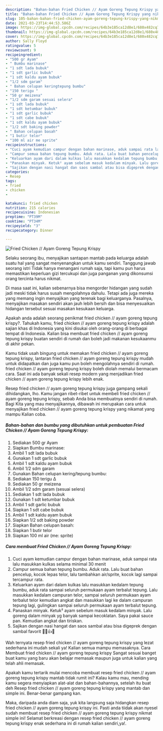 ```yaml
---
description: "Bahan-bahan Fried Chicken // Ayam Goreng Tepung Krispy yang nikmat Untuk Jualan"
title: "Bahan-bahan Fried Chicken // Ayam Goreng Tepung Krispy yang nikmat Untuk Jualan"
slug: 105-bahan-bahan-fried-chicken-ayam-goreng-tepung-krispy-yang-nikmat-untuk-jualan
date: 2021-03-23T14:44:53.586Z
image: https://img-global.cpcdn.com/recipes/64b3e185ca12d8e1/680x482cq70/fried-chicken-ayam-goreng-tepung-krispy-foto-resep-utama.jpg
thumbnail: https://img-global.cpcdn.com/recipes/64b3e185ca12d8e1/680x482cq70/fried-chicken-ayam-goreng-tepung-krispy-foto-resep-utama.jpg
cover: https://img-global.cpcdn.com/recipes/64b3e185ca12d8e1/680x482cq70/fried-chicken-ayam-goreng-tepung-krispy-foto-resep-utama.jpg
author: Sally Floyd
ratingvalue: 5
reviewcount: 9
recipeingredient:
- "500 gr Ayam"
- " Bumbu marinase"
- "1 sdt lada bubuk"
- "1 sdt garlic bubuk"
- "1 sdt kaldu ayam bubuk"
- "1/2 sdm garam"
- " Bahan celupan keringtepung bumbu"
- "150 terigu "
- "50 gr meizena"
- "1/2 sdm garam sesuai selera"
- "1 sdt lada bubuk"
- "1 sdt ketumbar bubuk"
- "1 sdt garlic bubuk"
- "1 sdt cabe bubuk"
- "1 sdt kaldu ayam bubuk"
- "1/2 sdt baking powder"
- " Bahan celupan basah"
- "1 butir telor"
- "100 ml air me sprite"
recipeinstructions:
- "Cuci ayam kemudian campur dengan bahan marinase, aduk sampai rata lalu masukkan kulkas selama minimal 30 menit"
- "Campur semua bahan tepung bumbu. Aduk rata. Lalu buat bahan pencelup, kocok lepas telor, lalu tambahkan air/sprite, kocok lagi sampai tercampur rata."
- "Keluarkan ayam dari dalam kulkas lalu masukkan kedalam tepung bumbu, aduk rata sampai seluruh permukaan ayam terbalut tepung. Lalu masukkan kedalam campuran telor, sampai seluruh permukaan ayam terbalut telor kemudian angkat dan masukkan lagi ke dalam campuran tepung lagi, gulingkan sampai seluruh permukaan ayam terbalut tepung."
- "Panaskan minyak. Ketuk² ayam sebelum masuk kedalam minyak. Lalu goreng dalam minyak yg banyak sampai kecoklatan. Saya pakai sauce pan. Kemudian angkat dan tiriskan."
- "Sajikan dengan nasi hangat dan saos sambal atau bisa digeprek dengan sambal favorit 🍗🍚👍😋"
categories:
- Resep
tags:
- fried
- chicken
- 

katakunci: fried chicken  
nutrition: 215 calories
recipecuisine: Indonesian
preptime: "PT39M"
cooktime: "PT34M"
recipeyield: "3"
recipecategory: Dinner

---
```



![Fried Chicken // Ayam Goreng Tepung Krispy](https://img-global.cpcdn.com/recipes/64b3e185ca12d8e1/680x482cq70/fried-chicken-ayam-goreng-tepung-krispy-foto-resep-utama.jpg)

Selaku seorang ibu, menyajikan santapan mantab pada keluarga adalah suatu hal yang sangat menyenangkan untuk kamu sendiri. Tanggung jawab seorang istri Tidak hanya menangani rumah saja, tapi kamu pun harus memastikan keperluan gizi tercukupi dan juga panganan yang dikonsumsi orang tercinta harus nikmat.

Di masa  saat ini, kalian sebenarnya bisa mengorder hidangan yang sudah jadi meski tidak harus susah mengolahnya dahulu. Tetapi ada juga mereka yang memang ingin menyajikan yang terenak bagi keluarganya. Pasalnya, menyajikan masakan sendiri akan jauh lebih bersih dan bisa menyesuaikan hidangan tersebut sesuai masakan kesukaan keluarga. 



Apakah anda adalah seorang penikmat fried chicken // ayam goreng tepung krispy?. Tahukah kamu, fried chicken // ayam goreng tepung krispy adalah sajian khas di Indonesia yang kini disukai oleh orang-orang di berbagai tempat di Indonesia. Kalian bisa membuat fried chicken // ayam goreng tepung krispy buatan sendiri di rumah dan boleh jadi makanan kesukaanmu di akhir pekan.

Kamu tidak usah bingung untuk memakan fried chicken // ayam goreng tepung krispy, lantaran fried chicken // ayam goreng tepung krispy mudah untuk didapatkan dan juga kamu pun boleh mengolahnya sendiri di rumah. fried chicken // ayam goreng tepung krispy boleh diolah memalui bermacam cara. Saat ini ada banyak sekali resep modern yang menjadikan fried chicken // ayam goreng tepung krispy lebih enak.

Resep fried chicken // ayam goreng tepung krispy juga gampang sekali dihidangkan, lho. Kamu jangan ribet-ribet untuk membeli fried chicken // ayam goreng tepung krispy, sebab Anda bisa membuatnya sendiri di rumah. Bagi Kita yang mau menyajikannya, dibawah ini merupakan cara untuk menyajikan fried chicken // ayam goreng tepung krispy yang nikamat yang mampu Kalian coba.

<!--inarticleads1-->

##### Bahan-bahan dan bumbu yang dibutuhkan untuk pembuatan Fried Chicken // Ayam Goreng Tepung Krispy:

1. Sediakan 500 gr Ayam
1. Siapkan  Bumbu marinase:
1. Ambil 1 sdt lada bubuk
1. Gunakan 1 sdt garlic bubuk
1. Ambil 1 sdt kaldu ayam bubuk
1. Ambil 1/2 sdm garam
1. Gunakan  Bahan celupan kering/tepung bumbu:
1. Sediakan 150 terigu Δ
1. Sediakan 50 gr meizena
1. Ambil 1/2 sdm garam (sesuai selera)
1. Sediakan 1 sdt lada bubuk
1. Gunakan 1 sdt ketumbar bubuk
1. Ambil 1 sdt garlic bubuk
1. Siapkan 1 sdt cabe bubuk
1. Ambil 1 sdt kaldu ayam bubuk
1. Siapkan 1/2 sdt baking powder
1. Siapkan  Bahan celupan basah:
1. Siapkan 1 butir telor
1. Siapkan 100 ml air (me: sprite)




<!--inarticleads2-->

##### Cara membuat Fried Chicken // Ayam Goreng Tepung Krispy:

1. Cuci ayam kemudian campur dengan bahan marinase, aduk sampai rata lalu masukkan kulkas selama minimal 30 menit
1. Campur semua bahan tepung bumbu. Aduk rata. Lalu buat bahan pencelup, kocok lepas telor, lalu tambahkan air/sprite, kocok lagi sampai tercampur rata.
1. Keluarkan ayam dari dalam kulkas lalu masukkan kedalam tepung bumbu, aduk rata sampai seluruh permukaan ayam terbalut tepung. Lalu masukkan kedalam campuran telor, sampai seluruh permukaan ayam terbalut telor kemudian angkat dan masukkan lagi ke dalam campuran tepung lagi, gulingkan sampai seluruh permukaan ayam terbalut tepung.
1. Panaskan minyak. Ketuk² ayam sebelum masuk kedalam minyak. Lalu goreng dalam minyak yg banyak sampai kecoklatan. Saya pakai sauce pan. Kemudian angkat dan tiriskan.
1. Sajikan dengan nasi hangat dan saos sambal atau bisa digeprek dengan sambal favorit 🍗🍚👍😋




Wah ternyata resep fried chicken // ayam goreng tepung krispy yang lezat sederhana ini mudah sekali ya! Kalian semua mampu memasaknya. Cara Membuat fried chicken // ayam goreng tepung krispy Sangat sesuai banget buat kamu yang baru akan belajar memasak maupun juga untuk kalian yang telah ahli memasak.

Apakah kamu tertarik mulai mencoba membuat resep fried chicken // ayam goreng tepung krispy mantab tidak rumit ini? Kalau kamu mau, mending kamu segera menyiapkan alat-alat dan bahan-bahannya, setelah itu buat deh Resep fried chicken // ayam goreng tepung krispy yang mantab dan simple ini. Benar-benar gampang kan. 

Maka, daripada anda diam saja, yuk kita langsung saja hidangkan resep fried chicken // ayam goreng tepung krispy ini. Pasti anda tiidak akan nyesel sudah membuat resep fried chicken // ayam goreng tepung krispy nikmat simple ini! Selamat berkreasi dengan resep fried chicken // ayam goreng tepung krispy enak sederhana ini di rumah kalian sendiri,ya!.

